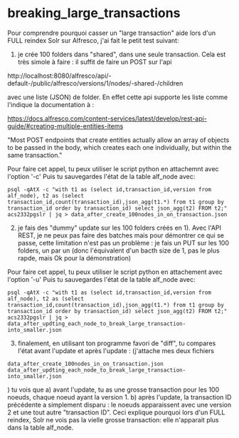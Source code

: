 # breaking_large_transactions

Pour comprendre pourquoi casser un "large transaction" aide lors d'un FULL reindex Solr sur Alfresco, j'ai fait le petit test suivant:

1) je crée 100 folders dans "shared", dans une seule transaction. Cela est très simole à faire  : il suffit de faire un POST sur l'api

http://localhost:8080/alfresco/api/-default-/public/alfresco/versions/1/nodes/-shared-/children

avec une liste (JSON) de folder. En effet cette api supporte les liste comme l'indique la documentation à :

https://docs.alfresco.com/content-services/latest/develop/rest-api-guide/#creating-multiple-entities-items

"Most POST endpoints that create entities actually allow an array of objects to be passed in the body, which creates each one individually, but within the same transaction."

Pour faire cet appel, tu peux utiliser le script python en attachemnt avec l'option '-c'
Puis tu sauvegardes l'état de la table alf_node avec:

```
psql -qAtX -c "with t1 as (select id,transaction_id,version from alf_node), t2 as (select transaction_id,count(transaction_id),json_agg(t1.*) from t1 group by transaction_id order by transaction_id) select json_agg(t2) FROM t2;" acs2332pgslr | jq > data_after_create_100nodes_in_on_transaction.json
```

2) je fais des "dummy" update sur les 100 folders créés en 1). Avec l'API REST, je ne peux pas faire des batches mais pour démontrer ce qui se passe, cette limitation n'est pas un problème : je fais un PUT sur les 100 folders, un par un (donc l'équivalent d'un bacth size de 1, pas le plus rapde, mais Ok pour la démonstration)

Pour faire cet appel, tu peux utiliser le script python en attachement avec l'option '-u'
Puis tu sauvegardes l'état de la table alf_node avec:

```
psql -qAtX -c "with t1 as (select id,transaction_id,version from alf_node), t2 as (select transaction_id,count(transaction_id),json_agg(t1.*) from t1 group by transaction_id order by transaction_id) select json_agg(t2) FROM t2;" acs2332pgslr | jq > data_after_updting_each_node_to_break_large_transaction-into_smaller.json

```


3) finalement, en utilisant ton programme favori de "diff", tu compares l'état avant l'update et après l'update :
(j'attache mes deux fichiers
```
data_after_create_100nodes_in_on_transaction.json
data_after_updting_each_node_to_break_large_transaction-into_smaller.json
```
)
tu vois que
a) avant l'update, tu as une grosse transaction pour les 100 noeuds, chaque noeud ayant la version 1.
b) après l'update, la transaction ID précédente a simplement disparu : le noeuds apparaissent avec une version 2 et une tout autre "transaction ID".
Ceci explique pourquoi lors d'un FULL reindex, Solr ne vois pas la vielle grosse transaction:
elle n'apparait plus dans la table alf_node.
